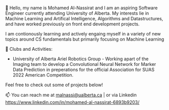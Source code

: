 
👋 Hello, my name is Mohamed Al-Nassirat and I am an aspiring Software Engineer currently attending University of Alberta. My interests lie in Machine Learning and Artifical Intelligence, Algorithms and Datastructures, and have worked previously on front end development projects. 

I am contionously learning and actively engaing myself in a variety of new topics around CS fundamentals but primarily focusing on Machine Learning

🔭 Clubs and Activities:
   - University of Alberta Ariel Robotics Group - Working apart of the Imaging team to develop a Convolutional Neural Network for Marker Data Prediction in preperations for the official Association for SUAS 2022 American Competition. 
 
Feel free to check out some of projects below!

📫 You can reach me at malnassi@ualberta.ca | or via Linkedin https://www.linkedin.com/in/mohamed-al-nassirat-6893b9203/

<!---
MohamedAl-Nassirat/MohamedAl-Nassirat is a ✨ special ✨ repository because its `README.md` (this file) appears on your GitHub profile.
You can click the Preview link to take a look at your changes.
--->
